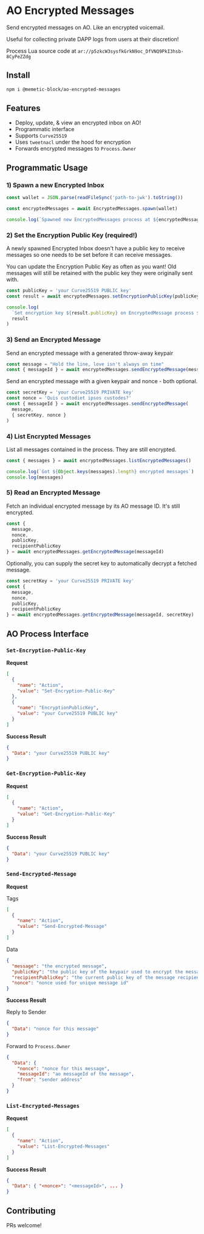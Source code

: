 # AO Encrypted Messages
Send encrypted messages on AO.  Like an encrypted voicemail.

Useful for collecting private DAPP logs from users at their discretion!

Process Lua source code at `ar://p5zkcW3sysfkGrkN9oc_DfVNQ9PkI3hsb-8CyPeZZdg`

## Install
```bash
npm i @memetic-block/ao-encrypted-messages
```

## Features
- Deploy, update, & view an encrypted inbox on AO!
- Programmatic interface
- Supports `Curve25519`
- Uses `tweetnacl` under the hood for encryption
- Forwards encrypted messages to `Process.Owner`

## Programmatic Usage

### 1) Spawn a new Encrypted Inbox
```typescript
const wallet = JSON.parse(readFileSync('path-to-jwk').toString())

const encryptedMessages = await EncryptedMessages.spawn(wallet)

console.log(`Spawned new EncryptedMessages process at ${encryptedMessages.processId}`)
```

### 2) Set the Encryption Public Key (required!)
A newly spawned Encrypted Inbox doesn't have a public key to receive messages so
one needs to be set before it can receive messages.

You can update the Encryption Public Key as often as you want!  Old messages will still be retained with the public key they were originally sent with.
```typescript
const publicKey = 'your Curve25519 PUBLIC key'
const result = await encryptedMessages.setEncryptionPublicKey(publicKey)

console.log(
  `Set encryption key ${result.publicKey} on EncryptedMessage process ${encryptedMessages.processId}`,
  result
)
```

### 3) Send an Encrypted Message
Send an encrypted message with a generated throw-away keypair
```typescript
const message = "Hold the line, love isn't always on time"
const { messageId } = await encryptedMessages.sendEncryptedMessage(message)
```

Send an encrypted message with a given keypair and nonce - both optional.
```typescript
const secretKey = 'your Curve25519 PRIVATE key'
const nonce = 'Quis custodiet ipsos custodes?'
const { messageId } = await encryptedMessages.sendEncryptedMessage(
  message,
  { secretKey, nonce }
)
```

### 4) List Encrypted Messages
List all messages contained in the process.  They are still encrypted.
```typescript
const { messages } = await encryptedMessages.listEncryptedMessages()

console.log(`Got ${Object.keys(messages).length} encrypted messages`)
console.log(messages)
```

### 5) Read an Encrypted Message
Fetch an individual encrypted message by its AO message ID.
It's still encrypted.
```typescript
const {
  message,
  nonce,
  publicKey,
  recipientPublicKey
} = await encryptedMessages.getEncryptedMessage(messageId)
```

Optionally, you can supply the secret key to automatically decrypt a fetched message.
```typescript
const secretKey = 'your Curve25519 PRIVATE key'
const {
  message,
  nonce,
  publicKey,
  recipientPublicKey
} = await encryptedMessages.getEncryptedMessage(messageId, secretKey)
```

## AO Process Interface

### `Set-Encryption-Public-Key`

**Request**
```json
[
  {
    "name": "Action",
    "value": "Set-Encryption-Public-Key"
  },
  {
    "name": "EncryptionPublicKey",
    "value": "your Curve25519 PUBLIC key"
  }
]
```
**Success Result**
```json
{
  "Data": "your Curve25519 PUBLIC key"
}
```

### `Get-Encryption-Public-Key`

**Request**
```json
[
  {
    "name": "Action",
    "value": "Get-Encryption-Public-Key"
  }
]
```

**Success Result**
```json
{
  "Data": "your Curve25519 PUBLIC key"
}
```

### `Send-Encrypted-Message`

**Request**

Tags
```json
[
  {
    "name": "Action",
    "value": "Send-Encrypted-Message"
  }
]
```

Data
```json
{
  "message": "the encrypted message",
  "publicKey": "the public key of the keypair used to encrypt the message",
  "recipientPublicKey": "the current public key of the message recipient",
  "nonce": "nonce used for unique message id"
}
```

**Success Result**

Reply to Sender
```json
{
  "Data": "nonce for this message"
}
```

Forward to `Process.Owner`
```json
{
  "Data": {
    "nonce": "nonce for this message",
    "messageId": "ao messageId of the message",
    "from": "sender address"
  }
}
```

### `List-Encrypted-Messages`

**Request**

```json
[
  {
    "name": "Action",
    "value": "List-Encrypted-Messages"
  }
]
```

**Success Result**

```json
{
  "Data": { "<nonce>": "<messageId>", ... }
}
```

## Contributing
PRs welcome!
